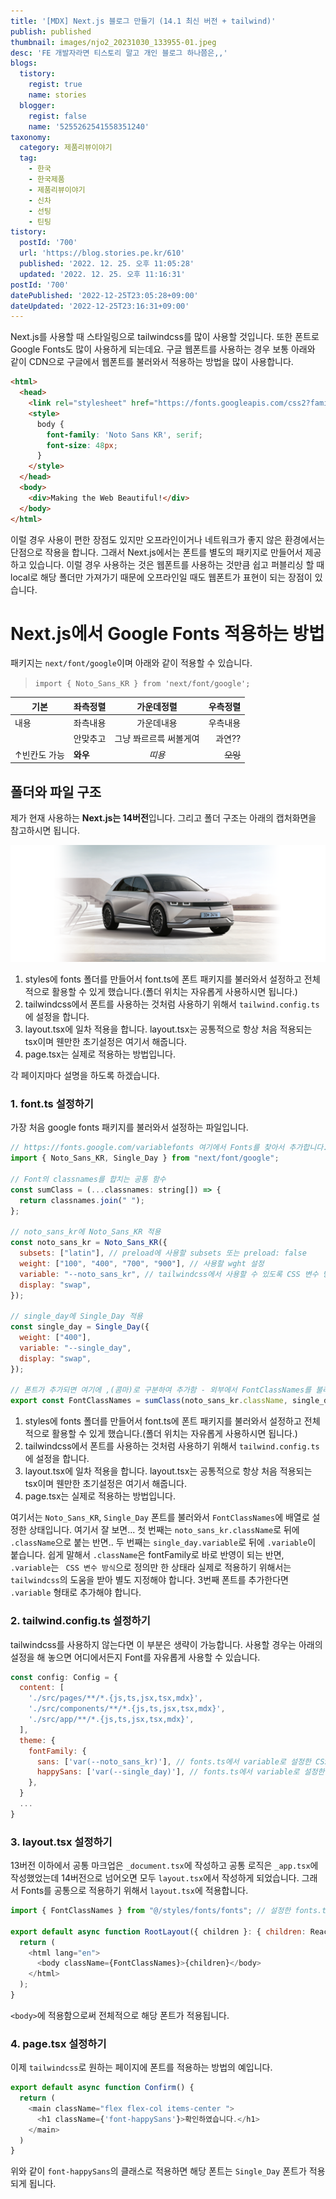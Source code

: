 ```yaml
---
title: '[MDX] Next.js 블로그 만들기 (14.1 최신 버전 + tailwind)'
publish: published
thumbnail: images/njo2_20231030_133955-01.jpeg
desc: 'FE 개발자라면 티스토리 말고 개인 블로그 하나쯤은,,'
blogs:
  tistory:
    regist: true
    name: stories
  blogger:
    regist: false
    name: '5255262541558351240'
taxonomy:
  category: 제품리뷰이야기
  tag:
    - 한국
    - 한국제품
    - 제품리뷰이야기
    - 신차
    - 선팅
    - 틴팅
tistory:
  postId: '700'
  url: 'https://blog.stories.pe.kr/610'
  published: '2022. 12. 25. 오후 11:05:28'
  updated: '2022. 12. 25. 오후 11:16:31'
postId: '700'
datePublished: '2022-12-25T23:05:28+09:00'
dateUpdated: '2022-12-25T23:16:31+09:00'
---
```


Next.js를 사용할 때 스타일링으로 tailwindcss를 많이 사용할 것입니다. 또한 폰트로 Google Fonts도 많이 사용하게 되는데요.
구글 웹폰트를 사용하는 경우 보통 아래와 같이 CDN으로 구글에서 웹폰트를 불러와서 적용하는 방법을 많이 사용합니다.

```html
<html>
  <head>
    <link rel="stylesheet" href="https://fonts.googleapis.com/css2?family=Noto+Sans+KR" />
    <style>
      body {
        font-family: 'Noto Sans KR', serif;
        font-size: 48px;
      }
    </style>
  </head>
  <body>
    <div>Making the Web Beautiful!</div>
  </body>
</html>
```

이럴 경우 사용이 편한 장점도 있지만 오프라인이거나 네트워크가 좋지 않은 환경에서는 단점으로 작용을 합니다.
그래서 Next.js에서는 폰트를 별도의 패키지로 만들어서 제공하고 있습니다. 이럴 경우 사용하는 것은 웹폰트를 사용하는 것만큼 쉽고 퍼블리싱 할 때 local로 해당 폴더만 가져가기 때문에 오프라인일 때도 웹폰트가 표현이 되는 장점이 있습니다.

# Next.js에서 Google Fonts 적용하는 방법

패키지는 `next/font/google`이며 아래와 같이 적용할 수 있습니다.

> `import { Noto_Sans_KR } from 'next/font/google';`

| 기본         | 좌측정렬 |       가운데정렬       | 우측정렬 |
| ------------ | :------- | :--------------------: | -------: |
| 내용         | 좌측내용 |       가운데내용       | 우측내용 |
|              | 안맞추고 | 그냥 쫘르르륵 써볼게여 |   과연?? |
| ↑빈칸도 가능 | **와우** |         _띠용_         | ~~오잉~~ |

## 폴더와 파일 구조

제가 현재 사용하는 **Next.js는 14버전**입니다. 그리고 폴더 구조는 아래의 캡처화면을 참고하시면 됩니다.

![](images/2023-07-26-14-41-09.png)

1. styles에 fonts 폴더를 만들어서 font.ts에 폰트 패키지를 불러와서 설정하고 전체적으로 활용할 수 있게 했습니다.(폴더 위치는 자유롭게 사용하시면 됩니다.)
2. tailwindcss에서 폰트를 사용하는 것처럼 사용하기 위해서 `tailwind.config.ts`에 설정을 합니다.
3. layout.tsx에 일차 적용을 합니다. layout.tsx는 공통적으로 항상 처음 적용되는 tsx이며 웬만한 초기설정은 여기서 해줍니다.
4. page.tsx는 실제로 적용하는 방법입니다.

각 페이지마다 설명을 하도록 하겠습니다.

### 1. font.ts 설정하기

가장 처음 google fonts 패키지를 불러와서 설정하는 파일입니다.

```javascript
// https://fonts.google.com/variablefonts 여기에서 Fonts를 찾아서 추가합니다.
import { Noto_Sans_KR, Single_Day } from "next/font/google";

// Font의 classnames를 합치는 공통 함수
const sumClass = (...classnames: string[]) => {
  return classnames.join(" ");
};

// noto_sans_kr에 Noto_Sans_KR 적용
const noto_sans_kr = Noto_Sans_KR({
  subsets: ["latin"], // preload에 사용할 subsets 또는 preload: false
  weight: ["100", "400", "700", "900"], // 사용할 wght 설정
  variable: "--noto_sans_kr", // tailwindcss에서 사용할 수 있도록 CSS 변수 방식 설정
  display: "swap",
});

// single_day에 Single_Day 적용
const single_day = Single_Day({
  weight: ["400"],
  variable: "--single_day",
  display: "swap",
});

// 폰트가 추가되면 여기에 ,(콤마)로 구분하여 추가함 - 외부에서 FontClassNames를 불러와 적용함
export const FontClassNames = sumClass(noto_sans_kr.className, single_day.variable);
```

1. styles에 fonts 폴더를 만들어서 font.ts에 폰트 패키지를 불러와서 설정하고 전체적으로 활용할 수 있게 했습니다.(폴더 위치는 자유롭게 사용하시면 됩니다.)
2. tailwindcss에서 폰트를 사용하는 것처럼 사용하기 위해서 `tailwind.config.ts`에 설정을 합니다.
3. layout.tsx에 일차 적용을 합니다. layout.tsx는 공통적으로 항상 처음 적용되는 tsx이며 웬만한 초기설정은 여기서 해줍니다.
4. page.tsx는 실제로 적용하는 방법입니다.

여기서는 `Noto_Sans_KR`, `Single_Day` 폰트를 불러와서 `FontClassNames`에 배열로 설정한 상태입니다.
여기서 잘 보면...
첫 번째는 `noto_sans_kr.className`로 뒤에 `.className`으로 붙는 반면..
두 번째는 `single_day.variable`로 뒤에 `.variable`이 붙습니다.
쉽게 말해서 `.className`은 fontFamily로 바로 반영이 되는 반면,
`.variable`는 ` CSS 변수 방식`으로 정의만 한 상태라 실제로 적용하기 위해서는 `tailwindcss`의 도움을 받아 별도 지정해야 합니다. 3번째 폰트를 추가한다면 `.variable` 형태로 추가해야 합니다.

### 2. tailwind.config.ts 설정하기

tailwindcss를 사용하지 않는다면 이 부분은 생략이 가능합니다. 사용할 경우는 아래의 설정을 해 놓으면 어디에서든지 Font를 자유롭게 사용할 수 있습니다.

```javascript
const config: Config = {
  content: [
    './src/pages/**/*.{js,ts,jsx,tsx,mdx}',
    './src/components/**/*.{js,ts,jsx,tsx,mdx}',
    './src/app/**/*.{js,ts,jsx,tsx,mdx}',
  ],
  theme: {
    fontFamily: {
      sans: ['var(--noto_sans_kr)'], // fonts.ts에서 variable로 설정한 CSS 변수를 불러와 적용합니다.
      happySans: ['var(--single_day)'], // fonts.ts에서 variable로 설정한 CSS 변수를 불러와 적용합니다.
    },
  }
  ...
}
```

### 3. layout.tsx 설정하기

13버전 이하에서 공통 마크업은 `_document.tsx`에 작성하고 공통 로직은 `_app.tsx`에 작성했었는데 14버전으로 넘어오면 모두 `layout.tsx`에서 작성하게 되었습니다. 그래서 Fonts를 공통으로 적용하기 위해서 `layout.tsx`에 적용합니다.

```javascript
import { FontClassNames } from "@/styles/fonts/fonts"; // 설정한 fonts.ts에서 `FontClassNames` 불러옴

export default async function RootLayout({ children }: { children: React.ReactNode }) {
  return (
    <html lang="en">
      <body className={FontClassNames}>{children}</body>
    </html>
  );
}
```

`<body>`에 적용함으로써 전체적으로 해당 폰트가 적용됩니다.

### 4. page.tsx 설정하기

이제 `tailwindcss`로 원하는 페이지에 폰트를 적용하는 방법의 예입니다.

```javascript
export default async function Confirm() {
  return (
    <main className="flex flex-col items-center ">
      <h1 className={'font-happySans'}>확인하였습니다.</h1>
    </main>
  )
}
```

위와 같이 `font-happySans`의 클래스로 적용하면 해당 폰트는 `Single_Day` 폰트가 적용되게 됩니다.
